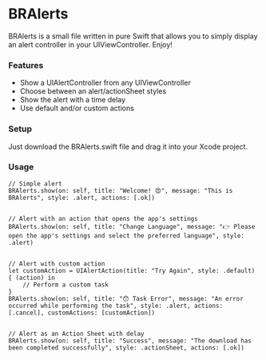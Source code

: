 # BRAlerts

BRAlerts is a small file written in pure Swift that allows you to simply display an alert controller in your UIViewController. Enjoy!

### Features

- Show a UIAlertController from any UIViewController
- Choose between an alert/actionSheet styles
- Show the alert with a time delay
- Use default and/or custom actions

### Setup

Just download the BRAlerts.swift file and drag it into your Xcode project.

### Usage

```
// Simple alert
BRAlerts.show(on: self, title: "Welcome! 😍", message: "This is BRAlerts", style: .alert, actions: [.ok])

        
// Alert with an action that opens the app's settings
BRAlerts.show(on: self, title: "Change Language", message: "👉 Please open the app's settings and select the preferred language", style: .alert)


// Alert with custom action
let customAction = UIAlertAction(title: "Try Again", style: .default) { (action) in
    // Perform a custom task
}
BRAlerts.show(on: self, title: "😯 Task Error", message: "An error occurred while performing the task", style: .alert, actions: [.cancel], customActions: [customAction])


// Alert as an Action Sheet with delay
BRAlerts.show(on: self, title: "Success", message: "The download has been completed successfully", style: .actionSheet, actions: [.ok])
```

